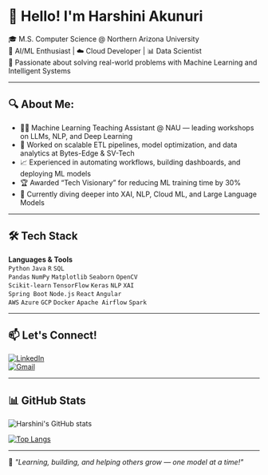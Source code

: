 # 👋 Hello! I'm Harshini Akunuri

🎓 M.S. Computer Science @ Northern Arizona University  
🧠 AI/ML Enthusiast | ☁️ Cloud Developer | 📊 Data Scientist  
💬 Passionate about solving real-world problems with Machine Learning and Intelligent Systems  

---

## 🔍 About Me:
- 👩‍🏫 Machine Learning Teaching Assistant @ NAU — leading workshops on LLMs, NLP, and Deep Learning
- 🤖 Worked on scalable ETL pipelines, model optimization, and data analytics at Bytes-Edge & SV-Tech
- 📈 Experienced in automating workflows, building dashboards, and deploying ML models
- 🏆 Awarded “Tech Visionary” for reducing ML training time by 30%
- 🌱 Currently diving deeper into XAI, NLP, Cloud ML, and Large Language Models

---

## 🛠️ Tech Stack

**Languages & Tools**  
`Python` `Java` `R` `SQL`  
`Pandas` `NumPy` `Matplotlib` `Seaborn` `OpenCV`  
`Scikit-learn` `TensorFlow` `Keras` `NLP` `XAI`  
`Spring Boot` `Node.js` `React` `Angular`  
`AWS` `Azure` `GCP` `Docker` `Apache Airflow` `Spark`

---

## 📫 Let's Connect!
[![LinkedIn](https://img.shields.io/badge/LinkedIn-blue?style=for-the-badge&logo=linkedin)](https://linkedin.com/in/harshini-akunuri)  
[![Gmail](https://img.shields.io/badge/Gmail-red?style=for-the-badge&logo=gmail)](mailto:harshiniakunuri59@gmail.com)

---

## 📊 GitHub Stats
![Harshini's GitHub stats](https://github-readme-stats.vercel.app/api?username=ha723-web&show_icons=true&theme=radical)

[![Top Langs](https://github-readme-stats.vercel.app/api/top-langs/?username=ha723-web&layout=compact&theme=radical)](https://github.com/ha723-web)

---

🌟 *"Learning, building, and helping others grow — one model at a time!"*
